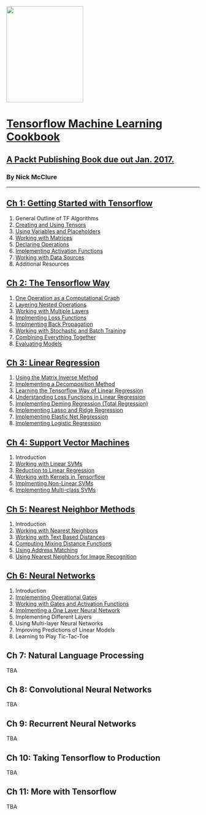 <img src="http://fromdata.org/wp-content/uploads/2016/07/B05480_MockupCover_Normal_New.jpg" data-canonical-src="http://fromdata.org/wp-content/uploads/2016/07/B05480_MockupCover_Normal_New.jpg" width="200" height="250" />

# [Tensorflow Machine Learning Cookbook](https://www.packtpub.com/big-data-and-business-intelligence/tensorflow-machine-learning-cookbook)
## [A Packt Publishing Book due out Jan. 2017.](https://www.packtpub.com/big-data-and-business-intelligence/tensorflow-machine-learning-cookbook)

### By Nick McClure

---

## [Ch 1: Getting Started with Tensorflow](https://github.com/nfmcclure/tensorflow_cookbook/tree/master/01_Introduction)

 1. General Outline of TF Algorithms
 2. [Creating and Using Tensors](https://github.com/nfmcclure/tensorflow_cookbook/blob/master/01_Introduction/01_tensors.py)
 3. [Using Variables and Placeholders](https://github.com/nfmcclure/tensorflow_cookbook/blob/master/01_Introduction/02_placeholders.py)
 4. [Working with Matrices](https://github.com/nfmcclure/tensorflow_cookbook/blob/master/01_Introduction/03_matrices.py)
 5. [Declaring Operations](https://github.com/nfmcclure/tensorflow_cookbook/blob/master/01_Introduction/04_operations.py)
 6. [Implementing Activation Functions](https://github.com/nfmcclure/tensorflow_cookbook/blob/master/01_Introduction/05_activation_functions.py)
 7. [Working with Data Sources](https://github.com/nfmcclure/tensorflow_cookbook/blob/master/01_Introduction/06_data_gathering.py)
 8. Additional Resources

## [Ch 2: The Tensorflow Way](https://github.com/nfmcclure/tensorflow_cookbook/tree/master/02_Tensorflow_Way)

 1. [One Operation as a Computational Graph](https://github.com/nfmcclure/tensorflow_cookbook/blob/master/02_Tensorflow_Way/01_operations_on_a_graph.py)
 2. [Layering Nested Operations](https://github.com/nfmcclure/tensorflow_cookbook/blob/master/02_Tensorflow_Way/02_layering_nested_operations.py)
 3. [Working with Multiple Layers](https://github.com/nfmcclure/tensorflow_cookbook/blob/master/02_Tensorflow_Way/03_multiple_layers.py)
 4. [Implmenting Loss Functions](https://github.com/nfmcclure/tensorflow_cookbook/blob/master/02_Tensorflow_Way/04_loss_functions.py)
 5. [Implmenting Back Propagation](https://github.com/nfmcclure/tensorflow_cookbook/blob/master/02_Tensorflow_Way/05_back_propagation.py)
 6. [Working with Stochastic and Batch Training](https://github.com/nfmcclure/tensorflow_cookbook/blob/master/02_Tensorflow_Way/06_batch_stochastic_training.py)
 7. [Combining Everything Together](https://github.com/nfmcclure/tensorflow_cookbook/blob/master/02_Tensorflow_Way/07_combining_everything_together.py)
 8. [Evaluating Models](https://github.com/nfmcclure/tensorflow_cookbook/blob/master/02_Tensorflow_Way/08_evaluating_models.py)

## [Ch 3: Linear Regression](https://github.com/nfmcclure/tensorflow_cookbook/tree/master/03_Linear_Regression)

 1. [Using the Matrix Inverse Method](https://github.com/nfmcclure/tensorflow_cookbook/blob/master/03_Linear_Regression/01_lin_reg_inverse.py)
 2. [Implementing a Decomposition Method](https://github.com/nfmcclure/tensorflow_cookbook/blob/master/03_Linear_Regression/02_lin_reg_decomposition.py)
 3. [Learning the Tensorflow Way of Linear Regression](https://github.com/nfmcclure/tensorflow_cookbook/blob/master/03_Linear_Regression/03_lin_reg_tensorflow_way.py)
 4. [Understanding Loss Functions in Linear Regression](https://github.com/nfmcclure/tensorflow_cookbook/blob/master/03_Linear_Regression/04_lin_reg_l1_vs_l2.py)
 5. [Implementing Deming Regression (Total Regression)](https://github.com/nfmcclure/tensorflow_cookbook/blob/master/03_Linear_Regression/05_deming_regression.py)
 6. [Implementing Lasso and Ridge Regression](https://github.com/nfmcclure/tensorflow_cookbook/blob/master/03_Linear_Regression/06_lasso_and_ridge_regression.py)
 7. [Implementing Elastic Net Regression](https://github.com/nfmcclure/tensorflow_cookbook/blob/master/03_Linear_Regression/07_elasticnet_regression.py)
 8. [Implementing Logistic Regression](https://github.com/nfmcclure/tensorflow_cookbook/blob/master/03_Linear_Regression/08_logistic_regression.py)

## [Ch 4: Support Vector Machines](https://github.com/nfmcclure/tensorflow_cookbook/tree/master/04_Support_Vector_Machines)

 1. Introduction
 2. [Working with Linear SVMs](https://github.com/nfmcclure/tensorflow_cookbook/blob/master/04_Support_Vector_Machines/01_linear_svm.py)
 3. [Reduction to Linear Regression](https://github.com/nfmcclure/tensorflow_cookbook/blob/master/04_Support_Vector_Machines/02_support_vector_regression.py)
 4. [Working with Kernels in Tensorflow](https://github.com/nfmcclure/tensorflow_cookbook/blob/master/04_Support_Vector_Machines/03_svm_kernels.py)
 5. [Implmenting Non-Linear SVMs](https://github.com/nfmcclure/tensorflow_cookbook/blob/master/04_Support_Vector_Machines/04_nonlinear_svm.py)
 6. [Implementing Multi-class SVMs](https://github.com/nfmcclure/tensorflow_cookbook/blob/master/04_Support_Vector_Machines/05_multiclass_svm.py)

## [Ch 5: Nearest Neighbor Methods](https://github.com/nfmcclure/tensorflow_cookbook/tree/master/05_Nearest_Neighbor_Methods)

 1. Introduction
 2. [Working with Nearest Neighbors](https://github.com/nfmcclure/tensorflow_cookbook/blob/master/05_Nearest_Neighbor_Methods/01_nearest_neighbor.py)
 3. [Working with Text Based Distances](https://github.com/nfmcclure/tensorflow_cookbook/blob/master/05_Nearest_Neighbor_Methods/02_text_distances.py)
 4. [Computing Mixing Distance Functions](https://github.com/nfmcclure/tensorflow_cookbook/blob/master/05_Nearest_Neighbor_Methods/03_mixed_distance_functions_knn.py)
 5. [Using Address Matching](https://github.com/nfmcclure/tensorflow_cookbook/blob/master/05_Nearest_Neighbor_Methods/04_address_matching.py)
 6. [Using Nearest Neighbors for Image Recognition](https://github.com/nfmcclure/tensorflow_cookbook/blob/master/05_Nearest_Neighbor_Methods/05_image_recognition.py)

## [Ch 6: Neural Networks](https://github.com/nfmcclure/tensorflow_cookbook/tree/master/06_Neural_Networks)

 1. Introduction
 2. [Implementing Operational Gates](https://github.com/nfmcclure/tensorflow_cookbook/blob/master/06_Neural_Networks/01_gates.py)
 3. [Working with Gates and Activation Functions](https://github.com/nfmcclure/tensorflow_cookbook/blob/master/06_Neural_Networks/02_activation_functions.py)
 4. [Implmenting a One Layer Neural Network](https://github.com/nfmcclure/tensorflow_cookbook/blob/master/06_Neural_Networks/03_single_hidden_layer_network.py)
 5. Implementing Different Layers
 6. Using Multi-layer Neural Networks
 7. Improving Predictions of Linear Models
 8. Learning to Play Tic-Tac-Toe

## Ch 7: Natural Language Processing

TBA

## Ch 8: Convolutional Neural Networks

TBA

## Ch 9: Recurrent Neural Networks

TBA

## Ch 10: Taking Tensorflow to Production

TBA

## Ch 11: More with Tensorflow

TBA
